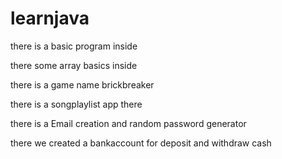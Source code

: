 # learnjava

there is a basic program inside 

there some array basics inside

there is a game name brickbreaker 

there is a songplaylist app there

there is a Email creation and random password generator

there we created a bankaccount for deposit and withdraw cash 
